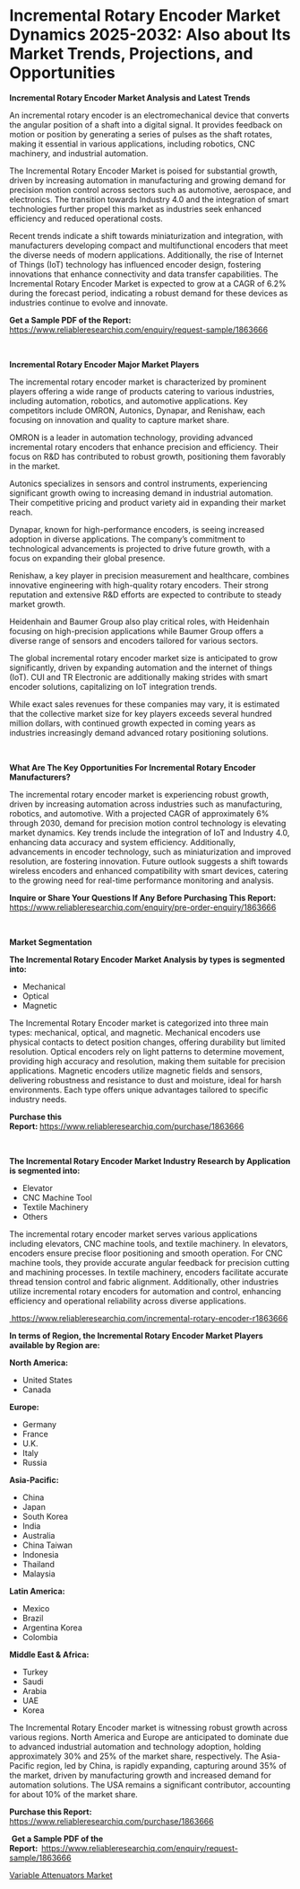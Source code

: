 <p><h1>Incremental Rotary Encoder Market Dynamics 2025-2032: Also about Its Market Trends, Projections, and Opportunities</h1></p><p><strong>Incremental Rotary Encoder Market Analysis and Latest Trends</strong></p>
<p><p>An incremental rotary encoder is an electromechanical device that converts the angular position of a shaft into a digital signal. It provides feedback on motion or position by generating a series of pulses as the shaft rotates, making it essential in various applications, including robotics, CNC machinery, and industrial automation.</p><p>The Incremental Rotary Encoder Market is poised for substantial growth, driven by increasing automation in manufacturing and growing demand for precision motion control across sectors such as automotive, aerospace, and electronics. The transition towards Industry 4.0 and the integration of smart technologies further propel this market as industries seek enhanced efficiency and reduced operational costs.</p><p>Recent trends indicate a shift towards miniaturization and integration, with manufacturers developing compact and multifunctional encoders that meet the diverse needs of modern applications. Additionally, the rise of Internet of Things (IoT) technology has influenced encoder design, fostering innovations that enhance connectivity and data transfer capabilities. The Incremental Rotary Encoder Market is expected to grow at a CAGR of 6.2% during the forecast period, indicating a robust demand for these devices as industries continue to evolve and innovate.</p></p>
<p><strong>Get a Sample PDF of the Report:&nbsp;</strong> <a href="https://www.reliableresearchiq.com/enquiry/request-sample/1863666?utm_campaign=2171&utm_medium=2&utm_source=Github&utm_content=ia&utm_term=11022025&utm_id=incremental-rotary-encoder">https://www.reliableresearchiq.com/enquiry/request-sample/1863666</a></p>
<p>&nbsp;</p>
<p><strong>Incremental Rotary Encoder Major Market Players</strong></p>
<p><p>The incremental rotary encoder market is characterized by prominent players offering a wide range of products catering to various industries, including automation, robotics, and automotive applications. Key competitors include OMRON, Autonics, Dynapar, and Renishaw, each focusing on innovation and quality to capture market share.</p><p>OMRON is a leader in automation technology, providing advanced incremental rotary encoders that enhance precision and efficiency. Their focus on R&D has contributed to robust growth, positioning them favorably in the market.</p><p>Autonics specializes in sensors and control instruments, experiencing significant growth owing to increasing demand in industrial automation. Their competitive pricing and product variety aid in expanding their market reach.</p><p>Dynapar, known for high-performance encoders, is seeing increased adoption in diverse applications. The company’s commitment to technological advancements is projected to drive future growth, with a focus on expanding their global presence.</p><p>Renishaw, a key player in precision measurement and healthcare, combines innovative engineering with high-quality rotary encoders. Their strong reputation and extensive R&D efforts are expected to contribute to steady market growth.</p><p>Heidenhain and Baumer Group also play critical roles, with Heidenhain focusing on high-precision applications while Baumer Group offers a diverse range of sensors and encoders tailored for various sectors.</p><p>The global incremental rotary encoder market size is anticipated to grow significantly, driven by expanding automation and the internet of things (IoT). CUI and TR Electronic are additionally making strides with smart encoder solutions, capitalizing on IoT integration trends.</p><p>While exact sales revenues for these companies may vary, it is estimated that the collective market size for key players exceeds several hundred million dollars, with continued growth expected in coming years as industries increasingly demand advanced rotary positioning solutions.</p></p>
<p>&nbsp;</p>
<p><strong>What Are The Key Opportunities For Incremental Rotary Encoder Manufacturers?</strong></p>
<p><p>The incremental rotary encoder market is experiencing robust growth, driven by increasing automation across industries such as manufacturing, robotics, and automotive. With a projected CAGR of approximately 6% through 2030, demand for precision motion control technology is elevating market dynamics. Key trends include the integration of IoT and Industry 4.0, enhancing data accuracy and system efficiency. Additionally, advancements in encoder technology, such as miniaturization and improved resolution, are fostering innovation. Future outlook suggests a shift towards wireless encoders and enhanced compatibility with smart devices, catering to the growing need for real-time performance monitoring and analysis.</p></p>
<p><strong>Inquire or Share Your Questions If Any Before Purchasing This Report:</strong> <a href="https://www.reliableresearchiq.com/enquiry/pre-order-enquiry/1863666?utm_campaign=2171&utm_medium=2&utm_source=Github&utm_content=ia&utm_term=11022025&utm_id=incremental-rotary-encoder">https://www.reliableresearchiq.com/enquiry/pre-order-enquiry/1863666</a></p>
<p>&nbsp;</p>
<p><strong>Market Segmentation</strong></p>
<p><strong>The Incremental Rotary Encoder Market Analysis by types is segmented into:</strong></p>
<p><ul><li>Mechanical</li><li>Optical</li><li>Magnetic</li></ul></p>
<p><p>The Incremental Rotary Encoder market is categorized into three main types: mechanical, optical, and magnetic. Mechanical encoders use physical contacts to detect position changes, offering durability but limited resolution. Optical encoders rely on light patterns to determine movement, providing high accuracy and resolution, making them suitable for precision applications. Magnetic encoders utilize magnetic fields and sensors, delivering robustness and resistance to dust and moisture, ideal for harsh environments. Each type offers unique advantages tailored to specific industry needs.</p></p>
<p><strong>Purchase this Report:&nbsp;</strong><a href="https://www.reliableresearchiq.com/purchase/1863666?utm_campaign=2171&utm_medium=2&utm_source=Github&utm_content=ia&utm_term=11022025&utm_id=incremental-rotary-encoder">https://www.reliableresearchiq.com/purchase/1863666</a></p>
<p>&nbsp;</p>
<p><strong>The Incremental Rotary Encoder Market Industry Research by Application is segmented into:</strong></p>
<p><ul><li>Elevator</li><li>CNC Machine Tool</li><li>Textile Machinery</li><li>Others</li></ul></p>
<p><p>The incremental rotary encoder market serves various applications including elevators, CNC machine tools, and textile machinery. In elevators, encoders ensure precise floor positioning and smooth operation. For CNC machine tools, they provide accurate angular feedback for precision cutting and machining processes. In textile machinery, encoders facilitate accurate thread tension control and fabric alignment. Additionally, other industries utilize incremental rotary encoders for automation and control, enhancing efficiency and operational reliability across diverse applications.</p></p>
<p><a href="https://www.reliableresearchiq.com/incremental-rotary-encoder-r1863666?utm_campaign=2171&utm_medium=2&utm_source=Github&utm_content=ia&utm_term=11022025&utm_id=incremental-rotary-encoder">&nbsp;https://www.reliableresearchiq.com/incremental-rotary-encoder-r1863666</a></p>
<p><strong>In terms of Region, the Incremental Rotary Encoder Market Players available by Region are:</strong></p>
<p>
    <p> <strong> North America: </strong>
        <ul>
            <li>United States</li>
            <li>Canada</li>
        </ul>
        </p> 
    <p> <strong> Europe: </strong>
        <ul>
            <li>Germany</li>
            <li>France</li>
            <li>U.K.</li>
            <li>Italy</li>
            <li>Russia</li>
        </ul>
        </p> 
    <p> <strong> Asia-Pacific: </strong>
        <ul>
            <li>China</li>
            <li>Japan</li>
            <li>South Korea</li>
            <li>India</li>
            <li>Australia</li>
            <li>China Taiwan</li>
            <li>Indonesia</li>
            <li>Thailand</li>
            <li>Malaysia</li>
        </ul>
        </p> 
    <p> <strong> Latin America: </strong>
        <ul>
            <li>Mexico</li>
            <li>Brazil</li>
            <li>Argentina Korea</li>
            <li>Colombia</li>
        </ul>
        </p> 
    <p> <strong> Middle East & Africa: </strong>
        <ul>
            <li>Turkey</li>
            <li>Saudi</li>
            <li>Arabia</li>
            <li>UAE</li>
            <li>Korea</li>
        </ul>
    </p>
    </p>
<p><p>The Incremental Rotary Encoder market is witnessing robust growth across various regions. North America and Europe are anticipated to dominate due to advanced industrial automation and technology adoption, holding approximately 30% and 25% of the market share, respectively. The Asia-Pacific region, led by China, is rapidly expanding, capturing around 35% of the market, driven by manufacturing growth and increased demand for automation solutions. The USA remains a significant contributor, accounting for about 10% of the market share.</p></p>
<p><strong>Purchase this Report: </strong><a href="https://www.reliableresearchiq.com/purchase/1863666?utm_campaign=2171&utm_medium=2&utm_source=Github&utm_content=ia&utm_term=11022025&utm_id=incremental-rotary-encoder">https://www.reliableresearchiq.com/purchase/1863666</a></p>
<p>&nbsp;<strong>Get a Sample PDF of the Report:&nbsp;&nbsp;</strong><a href="https://www.reliableresearchiq.com/enquiry/request-sample/1863666?utm_campaign=2171&utm_medium=2&utm_source=Github&utm_content=ia&utm_term=11022025&utm_id=incremental-rotary-encoder">https://www.reliableresearchiq.com/enquiry/request-sample/1863666</a></p>
<p><strong></strong></p>
<p><p><a href="https://github.com/JubayerMia832/Market-Research-Report-List-1/blob/main/variable-attenuators-market.md?utm_campaign=2171&utm_medium=2&utm_source=Github&utm_content=ia&utm_term=11022025&utm_id=incremental-rotary-encoder">Variable Attenuators Market</a></p></p>
